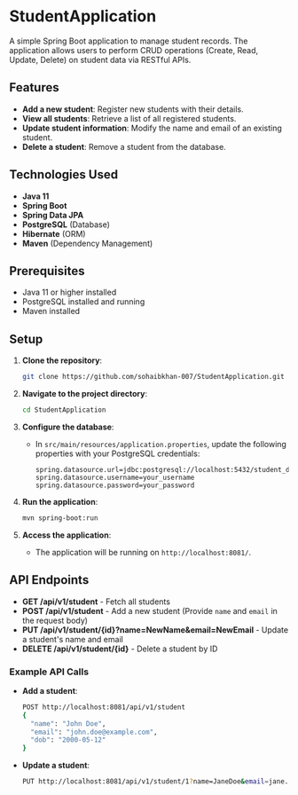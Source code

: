 # StudentApplication

A simple Spring Boot application to manage student records. The application allows users to perform CRUD operations (Create, Read, Update, Delete) on student data via RESTful APIs.

## Features

- **Add a new student**: Register new students with their details.
- **View all students**: Retrieve a list of all registered students.
- **Update student information**: Modify the name and email of an existing student.
- **Delete a student**: Remove a student from the database.

## Technologies Used

- **Java 11**
- **Spring Boot**
- **Spring Data JPA**
- **PostgreSQL** (Database)
- **Hibernate** (ORM)
- **Maven** (Dependency Management)

## Prerequisites

- Java 11 or higher installed
- PostgreSQL installed and running
- Maven installed

## Setup

1. **Clone the repository**:
   ```bash
   git clone https://github.com/sohaibkhan-007/StudentApplication.git
   ```

2. **Navigate to the project directory**:
   ```bash
   cd StudentApplication
   ```

3. **Configure the database**:
   - In `src/main/resources/application.properties`, update the following properties with your PostgreSQL credentials:
     ```properties
     spring.datasource.url=jdbc:postgresql://localhost:5432/student_db
     spring.datasource.username=your_username
     spring.datasource.password=your_password
     ```

4. **Run the application**:
   ```bash
   mvn spring-boot:run
   ```

5. **Access the application**:
   - The application will be running on `http://localhost:8081/`.

## API Endpoints

- **GET /api/v1/student** - Fetch all students
- **POST /api/v1/student** - Add a new student (Provide `name` and `email` in the request body)
- **PUT /api/v1/student/{id}?name=NewName&email=NewEmail** - Update a student's name and email
- **DELETE /api/v1/student/{id}** - Delete a student by ID

### Example API Calls

- **Add a student**:
   ```bash
   POST http://localhost:8081/api/v1/student
   {
     "name": "John Doe",
     "email": "john.doe@example.com",
     "dob": "2000-05-12"
   }
   ```

- **Update a student**:
   ```bash
   PUT http://localhost:8081/api/v1/student/1?name=JaneDoe&email=jane.doe@example.com
   ```
